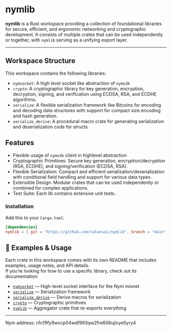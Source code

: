 # nymlib

**nymlib** is a Rust workspace providing a collection of foundational libraries for secure, efficient, and ergonomic networking and cryptographic development.  It consists of multiple crates that can be used independently or together, with `nymlib` serving as a unifying export layer.

---

## Workspace Structure

This workspace contains the following libraries:
- `nymsocket`: A high level socket like abstraction of `nymsdk`
- `crypto`: A cryptographic library for key generation, encryption, decryption, signing, and verification using ECDSA, RSA, and ECDHE algorithms.
- `serialize`: A flexible serialization framework like Bitcoins for encoding and decoding data structures with support for compact size encoding and hash generation.
- `serialize_derive`: A procedural macro crate for generating serialization and deserialization code for structs



## Features
- Flexible usage of ```nymsdk``` client in highlevel abstraction
- Cryptographic Primitives: Secure key generation, encryption/decryption (RSA, ECDHE), and signing/verification (ECDSA, RSA).
- Flexible Serialization: Compact and efficient serialization/deserialization with conditional field handling and support for various data types.
- Extensible Design: Modular crates that can be used independently or combined for complex applications.
- Test Suite: Each lib contains extensive unit tests. 

### Installation

Add this to your `Cargo.toml`:

```toml
[dependencies]
nymlib = { git = "https://github.com/valansai/nymlib", branch = "main" }
```

## 📖 Examples & Usage

Each crate in this workspace comes with its own README that includes examples, usage notes, and API details.  
If you’re looking for how to use a specific library, check out its documentation:

- [`nymsocket`](./nymsocket/README.md) — High-level socket interface for the Nym mixnet  
- [`serialize`](./serialize/README.md) — Serialization framework  
- [`serialize_derive`](./serialize_derive/README.md) — Derive macros for serialization  
- [`crypto`](./crypto/README.md) — Cryptographic primitives  
- [`nymlib`](./nymlib/README.md) — Aggregator crate that re-exports everything
---



Nym address: n1cf9fy9wvcp04wdf993qw2fre606ujlxye0yry4
